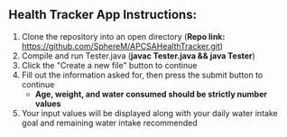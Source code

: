 ## Health Tracker App Instructions:

1. Clone the repository into an open directory (**Repo link:** https://github.com/SphereM/APCSAHealthTracker.git)
2. Compile and run Tester.java (**javac Tester.java && java Tester**)
3. Click the "Create a new file" button to continue
4. Fill out the information asked for, then press the submit button to continue
    * **Age, weight, and water consumed should be strictly number values**
5. Your input values will be displayed along with your daily water intake goal and remaining water intake recommended